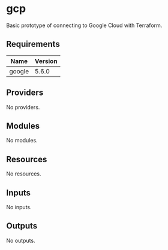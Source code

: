 # gcp
Basic prototype of connecting to Google Cloud with Terraform.

## Requirements

| Name | Version |
|------|---------|
| google | 5.6.0 |

## Providers

No providers.

## Modules

No modules.

## Resources

No resources.

## Inputs

No inputs.

## Outputs

No outputs.
